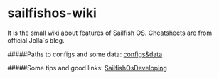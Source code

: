 # sailfishos-wiki
It is the small wiki about features of Sailfish OS. 
Cheatsheets are from official Jolla\`s blog.  
  
  
#####Paths to configs and some data:
[configs&data](https://github.com/GoAlexander/sailfishos-wiki/blob/master/configs%26data.md)
  
#####Some tips and good links:
[SailfishOsDeveloping](https://github.com/GoAlexander/sailfishos-wiki/blob/master/SailfoshOsDeveloping.md)
